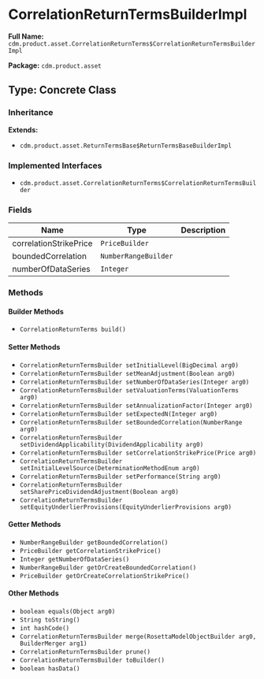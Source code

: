 # CorrelationReturnTermsBuilderImpl

**Full Name:** `cdm.product.asset.CorrelationReturnTerms$CorrelationReturnTermsBuilderImpl`

**Package:** `cdm.product.asset`

## Type: Concrete Class

### Inheritance

**Extends:**
- `cdm.product.asset.ReturnTermsBase$ReturnTermsBaseBuilderImpl`

### Implemented Interfaces

- `cdm.product.asset.CorrelationReturnTerms$CorrelationReturnTermsBuilder`

### Fields

| Name | Type | Description |
|------|------|-------------|
| correlationStrikePrice | `PriceBuilder` |  |
| boundedCorrelation | `NumberRangeBuilder` |  |
| numberOfDataSeries | `Integer` |  |

### Methods

#### Builder Methods

- `CorrelationReturnTerms build()`

#### Setter Methods

- `CorrelationReturnTermsBuilder setInitialLevel(BigDecimal arg0)`
- `CorrelationReturnTermsBuilder setMeanAdjustment(Boolean arg0)`
- `CorrelationReturnTermsBuilder setNumberOfDataSeries(Integer arg0)`
- `CorrelationReturnTermsBuilder setValuationTerms(ValuationTerms arg0)`
- `CorrelationReturnTermsBuilder setAnnualizationFactor(Integer arg0)`
- `CorrelationReturnTermsBuilder setExpectedN(Integer arg0)`
- `CorrelationReturnTermsBuilder setBoundedCorrelation(NumberRange arg0)`
- `CorrelationReturnTermsBuilder setDividendApplicability(DividendApplicability arg0)`
- `CorrelationReturnTermsBuilder setCorrelationStrikePrice(Price arg0)`
- `CorrelationReturnTermsBuilder setInitialLevelSource(DeterminationMethodEnum arg0)`
- `CorrelationReturnTermsBuilder setPerformance(String arg0)`
- `CorrelationReturnTermsBuilder setSharePriceDividendAdjustment(Boolean arg0)`
- `CorrelationReturnTermsBuilder setEquityUnderlierProvisions(EquityUnderlierProvisions arg0)`

#### Getter Methods

- `NumberRangeBuilder getBoundedCorrelation()`
- `PriceBuilder getCorrelationStrikePrice()`
- `Integer getNumberOfDataSeries()`
- `NumberRangeBuilder getOrCreateBoundedCorrelation()`
- `PriceBuilder getOrCreateCorrelationStrikePrice()`

#### Other Methods

- `boolean equals(Object arg0)`
- `String toString()`
- `int hashCode()`
- `CorrelationReturnTermsBuilder merge(RosettaModelObjectBuilder arg0, BuilderMerger arg1)`
- `CorrelationReturnTermsBuilder prune()`
- `CorrelationReturnTermsBuilder toBuilder()`
- `boolean hasData()`

